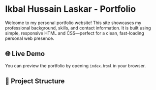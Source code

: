 # Ikbal Hussain Laskar - Portfolio

Welcome to my personal portfolio website! This site showcases my professional background, skills, and contact information. It is built using simple, responsive HTML and CSS—perfect for a clean, fast-loading personal web presence.

## 🌐 Live Demo

You can preview the portfolio by opening `index.html` in your browser.

## 📁 Project Structure
